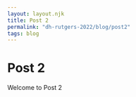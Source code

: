 ```yaml
---
layout: layout.njk
title: Post 2
permalink: "dh-rutgers-2022/blog/post2"
tags: blog
---
```


# Post 2

Welcome to Post 2
